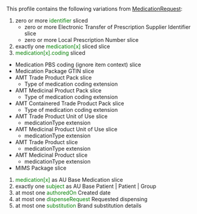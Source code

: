 This profile contains the following variations from [MedicationRequest](http://hl7.org/fhir/STU3/MedicationRequest):


1. zero or more <span style='color:green'>identifier</span>  sliced
   * zero or more Electronic Transfer of Prescription Supplier Identifier slice
   * zero or more Local Prescription Number slice
1. exactly one <span style='color:green'>medication[x]</span>  sliced
    slice
1.  <span style='color:green'>medication[x].coding</span>  sliced
   *  Medication PBS coding (ignore item context) slice
   *  Medication Package GTIN slice
   *  AMT Trade Product Pack slice
      *  Type of medication coding extension
   *  AMT Medicinal Product Pack slice
      *  Type of medication coding extension
   *  AMT Containered Trade Product Pack slice
      *  Type of medication coding extension
   *  AMT Trade Product Unit of Use slice
      *  medicationType extension
   *  AMT Medicinal Product Unit of Use slice
      *  medicationType extension
   *  AMT Trade Product slice
      *  medicationType extension
   *  AMT Medicinal Product slice
      *  medicationType extension
   *  MIMS Package slice
1.  <span style='color:green'>medication[x]</span> as AU Base Medication slice
1. exactly one <span style='color:green'>subject</span> as AU Base Patient | Patient | Group
1. at most one <span style='color:green'>authoredOn</span> Created date
1. at most one <span style='color:green'>dispenseRequest</span> Requested dispensing
1. at most one <span style='color:green'>substitution</span> Brand substitution details
